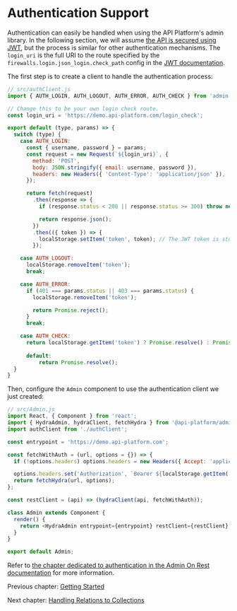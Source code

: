 # Authentication Support

Authentication can easily be handled when using the API Platform's admin library.
In the following section, we will assume [the API is secured using JWT](https://api-platform.com/docs/core/jwt), but the
process is similar for other authentication mechanisms. The `login_uri` is the full URI to the route specified by the `firewalls.login.json_login.check_path` config in the [JWT documentation](https://api-platform.com/docs/core/jwt). 

The first step is to create a client to handle the authentication process:

```javascript
// src/authClient.js
import { AUTH_LOGIN, AUTH_LOGOUT, AUTH_ERROR, AUTH_CHECK } from 'admin-on-rest';

// Change this to be your own login check route.
const login_uri = 'https://demo.api-platform.com/login_check'; 

export default (type, params) => {
  switch (type) {
    case AUTH_LOGIN:
      const { username, password } = params;
      const request = new Request(`${login_uri}`, {
        method: 'POST',
        body: JSON.stringify({ email: username, password }),
        headers: new Headers({ 'Content-Type': 'application/json' }),
      });

      return fetch(request)
        .then(response => {
          if (response.status < 200 || response.status >= 300) throw new Error(response.statusText);

          return response.json();
        })
        .then(({ token }) => {
          localStorage.setItem('token', token); // The JWT token is stored in the browser's local storage
        });

    case AUTH_LOGOUT:
      localStorage.removeItem('token');
      break;

    case AUTH_ERROR:
      if (401 === params.status || 403 === params.status) {
        localStorage.removeItem('token');

        return Promise.reject();
      }
      break;

    case AUTH_CHECK:
      return localStorage.getItem('token') ? Promise.resolve() : Promise.reject();
      
      default:
          return Promise.resolve();
  }
}
```

Then, configure the `Admin` component to use the authentication client we just created:

```javascript
// src/Admin.js
import React, { Component } from 'react';
import { HydraAdmin, hydraClient, fetchHydra } from '@api-platform/admin';
import authClient from './authClient';

const entrypoint = 'https://demo.api-platform.com';

const fetchWithAuth = (url, options = {}) => {
  if (!options.headers) options.headers = new Headers({ Accept: 'application/ld+json' });

  options.headers.set('Authorization', `Bearer ${localStorage.getItem('token')}`);
  return fetchHydra(url, options);
};

const restClient = (api) => (hydraClient(api, fetchWithAuth));

class Admin extends Component {
  render() {
    return <HydraAdmin entrypoint={entrypoint} restClient={restClient} authClient={authClient}/>
  }
}

export default Admin;
```

Refer to [the chapter dedicated to authentication in the Admin On Rest documentation](https://marmelab.com/admin-on-rest/Authentication.html)
for more information.

Previous chapter: [Getting Started](getting-started.md)

Next chapter: [Handling Relations to Collections](handling-relations-to-collections.md)
